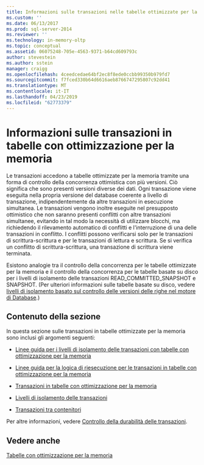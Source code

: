 ```yaml
---
title: Informazioni sulle transazioni nelle tabelle ottimizzate per la memoria | Microsoft Docs
ms.custom: ''
ms.date: 06/13/2017
ms.prod: sql-server-2014
ms.reviewer: ''
ms.technology: in-memory-oltp
ms.topic: conceptual
ms.assetid: 06075248-705e-4563-9371-b64cd609793c
author: stevestein
ms.author: sstein
manager: craigg
ms.openlocfilehash: 4ceedcedae64bf2ec8f8ede0ccbb99350b979fd7
ms.sourcegitcommit: f7fced330b64d6616aeb8766747295807c92dd41
ms.translationtype: MT
ms.contentlocale: it-IT
ms.lasthandoff: 04/23/2019
ms.locfileid: "62773379"
---
```

# <a name="understanding-transactions-on-memory-optimized-tables"></a>Informazioni sulle transazioni in tabelle con ottimizzazione per la memoria
  Le transazioni accedono a tabelle ottimizzate per la memoria tramite una forma di controllo della concorrenza ottimistica con più versioni. Ciò significa che sono presenti versioni diverse dei dati. Ogni transazione viene eseguita nella propria versione del database coerente a livello di transazione, indipendentemente da altre transazioni in esecuzione simultanea. Le transazioni vengono inoltre eseguite nel presupposto ottimistico che non saranno presenti conflitti con altre transazioni simultanee, evitando in tal modo la necessità di utilizzare blocchi, ma richiedendo il rilevamento automatico di conflitti e l'interruzione di una delle transazioni in conflitto. I conflitti possono verificarsi solo per le transazioni di scrittura-scrittura e per le transazioni di lettura e scrittura. Se si verifica un conflitto di scrittura-scrittura, una transazione di scrittura viene terminata.  
  
 Esistono analogie tra il controllo della concorrenza per le tabelle ottimizzate per la memoria e il controllo della concorrenza per le tabelle basate su disco per i livelli di isolamento delle transazioni READ_COMMITTED_SNAPSHOT e SNAPSHOT. (Per ulteriori informazioni sulle tabelle basate su disco, vedere [livelli di isolamento basato sul controllo delle versioni delle righe nel motore di Database](https://msdn.microsoft.com/library/ms177404\(v=sql.100\).aspx).)  
  
## <a name="topics-in-this-section"></a>Contenuto della sezione  
 In questa sezione sulle transazioni in tabelle ottimizzate per la memoria sono inclusi gli argomenti seguenti:  
  
-   [Linee guida per i livelli di isolamento delle transazioni con tabelle con ottimizzazione per la memoria](../relational-databases/in-memory-oltp/memory-optimized-tables.md)  
  
-   [Linee guida per la logica di riesecuzione per le transazioni in tabelle con ottimizzazione per la memoria](guidelines-for-retry-logic-for-transactions-on-memory-optimized-tables.md)  
  
-   [Transazioni in tabelle con ottimizzazione per la memoria](transactions-in-memory-optimized-tables.md)  
  
-   [Livelli di isolamento delle transazioni](transaction-isolation-levels.md)  
  
-   [Transazioni tra contenitori](cross-container-transactions.md)  
  
 Per altre informazioni, vedere [Controllo della durabilità delle transazioni](../relational-databases/logs/control-transaction-durability.md).  
  
## <a name="see-also"></a>Vedere anche  
 [Tabelle con ottimizzazione per la memoria](../relational-databases/in-memory-oltp/memory-optimized-tables.md)  
  
  
